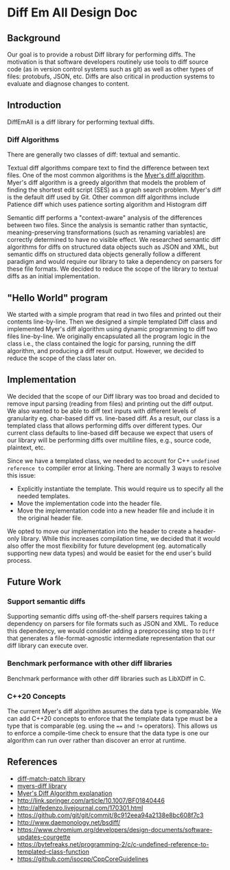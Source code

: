 # Diff Em All Design Doc

## Background

Our goal is to provide a robust Diff library for performing diffs. The motivation is that software developers routinely use tools to diff source code (as in version control systems such as git) as well as other types of files: protobufs, JSON, etc. Diffs are also critical in production systems to evaluate and diagnose changes to content.

## Introduction

DiffEmAll is a diff library for performing textual diffs.

### Diff Algorithms

There are generally two classes of diff: textual and semantic.

Textual diff algorithms compare text to find the difference between text files. One of the most common algorithms is the [Myer's diff algorithm](https://blog.jcoglan.com/2017/02/12/the-myers-diff-algorithm-part-1/). Myer's diff algorithm is a greedy algorithm that models the problem of finding the shortest edit script (SES) as a graph search problem. Myer's diff is the default diff used by Git. Other common diff algorithms include Patience diff which uses patience sorting algorithm and Histogram diff


Semantic diff performs a "context-aware" analysis of the differences between two files. Since the analysis is semantic rather than syntactic, meaning-preserving transformations (such as renaming variables) are correctly determined to have no visible effect. We researched semantic diff algorithms for diffs on structured data objects such as JSON and XML, but semantic diffs on structured data objects generally follow a different paradigm and would require our library to take a dependency on parsers for these file formats. We decided to reduce the scope of the library to textual diffs as an initial implementation.

## "Hello World" program

We started with a simple program that read in two files and printed out their contents line-by-line. Then we designed a simple templated Diff class and implemented Myer's diff algorithm using dynamic programming to diff two files line-by-line. We originally encapsulated all the program logic in the class i.e., the class contained the logic for parsing, running the diff algorithm, and producing a diff result output. However, we decided to reduce the scope of the class later on.

## Implementation

We decided that the scope of our Diff library was too broad and decided to remove input parsing (reading from files) and printing out the diff output. We also wanted to be able to diff text inputs with different levels of granularity eg. char-based diff vs. line-based diff. As a result, our class is a templated class that allows performing diffs over different types. Our current class defaults to line-based diff because we expect that users of our library will be performing diffs over multiline files, e.g., source code, plaintext, etc.

Since we have a templated class, we needed to account for C++ `undefined reference to` compiler error at linking. There are normally 3 ways to resolve this issue:
- Explicitly instantiate the template. This would require us to specify all the needed templates.
- Move the implementation code into the header file.
- Move the implementation code into a new header file and include it in the original header file.

We opted to move our implementation into the header to create a header-only library. While this increases compilation time, we decided that it would also offer the most flexibility for future development (eg. automatically supporting new data types) and would be easiet for the end user's build process.

## Future Work

### Support semantic diffs
Supporting semantic diffs using off-the-shelf parsers requires taking a dependency on parsers for file formats such as JSON and XML. To reduce this dependency, we would consider adding a preprocessing step to `Diff` that generates a file-format-agnostic intermediate representation that our diff library can execute over.

### Benchmark performance with other diff libraries
Benchmark performance with other diff libraries such as LibXDiff in C.

### C++20 Concepts
The current Myer's diff algorithm assumes the data type is comparable. We can add C++20 concepts to enforce that the template data type must be a type that is comparable (eg. using the `==` and `!=` operators). This allows us to enforce a compile-time check to ensure that the data type is one our algorithm can run over rather than discover an error at runtime.

## References
- [diff-match-patch library](https://github.com/google/diff-match-patch)
- [myers-diff library](https://github.com/gritzko/myers-diff)
- [Myer's Diff Algorithm explanation](https://blog.jcoglan.com/2017/02/12/the-myers-diff-algorithm-part-1/)
- http://link.springer.com/article/10.1007/BF01840446
- http://alfedenzo.livejournal.com/170301.html
- https://github.com/git/git/commit/8c912eea94a2138e8bc608f7c3
- http://www.daemonology.net/bsdiff/
- https://www.chromium.org/developers/design-documents/software-updates-courgette
- https://bytefreaks.net/programming-2/c/c-undefined-reference-to-templated-class-function
- https://github.com/isocpp/CppCoreGuidelines
